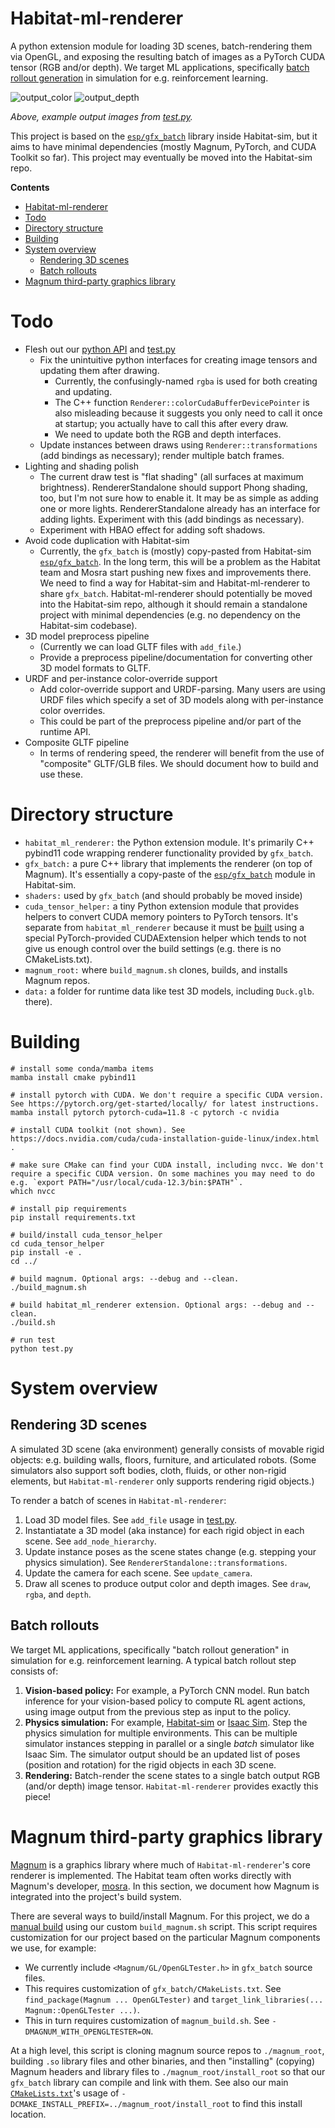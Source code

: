 # Habitat-ml-renderer

A python extension module for loading 3D scenes, batch-rendering them via OpenGL, and exposing the resulting batch of images as a PyTorch CUDA tensor (RGB and/or depth). We target ML applications, specifically [batch rollout generation](#batch-rollouts) in simulation for e.g. reinforcement learning. 

![output_color](https://github.com/eundersander/habitat-ml-renderer/assets/6557808/6fe7aa5c-8e0a-4d04-8937-67352533af0d)
![output_depth](https://github.com/eundersander/habitat-ml-renderer/assets/6557808/ef2311a9-748b-47c6-afff-b3d7c7b9ba0a)

*Above, example output images from [test.py](./test.py).*

This project is based on the [`esp/gfx_batch`](https://github.com/facebookresearch/habitat-sim/tree/main/src/esp/gfx_batch) library inside Habitat-sim, but it aims to have minimal dependencies (mostly Magnum, PyTorch, and CUDA Toolkit so far). This project may eventually be moved into the Habitat-sim repo.

**Contents**
- [Habitat-ml-renderer](#habitat-ml-renderer)
- [Todo](#todo)
- [Directory structure](#directory-structure)
- [Building](#building)
- [System overview](#system-overview)
  - [Rendering 3D scenes](#rendering-3d-scenes)
  - [Batch rollouts](#batch-rollouts)
- [Magnum third-party graphics library](#magnum-third-party-graphics-library)

# Todo
* Flesh out our [python API](./habitat_ml_renderer/habitat_ml_renderer.cpp) and [test.py](./test.py)
    * Fix the unintuitive python interfaces for creating image tensors and updating them after drawing.
        * Currently, the confusingly-named `rgba` is used for both creating and updating.
        * The C++ function `Renderer::colorCudaBufferDevicePointer` is also misleading because it suggests you only need to call it once at startup; you actually have to call this after every draw.
        * We need to update both the RGB and depth interfaces.
    * Update instances between draws using `Renderer::transformations` (add bindings as necessary); render multiple batch frames.
* Lighting and shading polish
    * The current draw test is "flat shading" (all surfaces at maximum brightness). RendererStandalone should support Phong shading, too, but I'm not sure how to enable it. It may be as simple as adding one or more lights. RendererStandalone already has an interface for adding lights. Experiment with this (add bindings as necessary).
    * Experiment with HBAO effect for adding soft shadows.
* Avoid code duplication with Habitat-sim
    * Currently, the `gfx_batch` is (mostly) copy-pasted from Habitat-sim [`esp/gfx_batch`](https://github.com/facebookresearch/habitat-sim/tree/main/src/esp/gfx_batch). In the long term, this will be a problem as the Habitat team and Mosra start pushing new fixes and improvements there. We need to find a way for Habitat-sim and Habitat-ml-renderer to share `gfx_batch`. Habitat-ml-renderer should potentially be moved into the Habitat-sim repo, although it should remain a standalone project with minimal dependencies (e.g. no dependency on the Habitat-sim codebase).
* 3D model preprocess pipeline
    * (Currently we can load GLTF files with `add_file`.)
    * Provide a preprocess pipeline/documentation for converting other 3D model formats to GLTF.
* URDF and per-instance color-override support
    * Add color-override support and URDF-parsing. Many users are using URDF files which specify a set of 3D models along with per-instance color overrides.
    * This could be part of the preprocess pipeline and/or part of the runtime API.
* Composite GLTF pipeline
    * In terms of rendering speed, the renderer will benefit from the use of "composite" GLTF/GLB files. We should document how to build and use these.

# Directory structure

* `habitat_ml_renderer:` the Python extension module. It's primarily C++ pybind11 code wrapping renderer functionality provided by `gfx_batch`.
* `gfx_batch:` a pure C++ library that implements the renderer (on top of Magnum). It's essentially a copy-paste of the [`esp/gfx_batch`](https://github.com/facebookresearch/habitat-sim/tree/main/src/esp/gfx_batch) module in Habitat-sim.
* `shaders:` used by `gfx_batch` (and should probably be moved inside)
* `cuda_tensor_helper:` a tiny Python extension module that provides helpers to convert CUDA memory pointers to PyTorch tensors. It's separate from `habitat_ml_renderer` because it must be [built](cuda_tensor_helper/setup.py) using a special PyTorch-provided CUDAExtension helper which tends to not give us enough control over the build settings (e.g. there is no CMakeLists.txt). 
* `magnum_root:` where `build_magnum.sh` clones, builds, and installs Magnum repos.
* `data:` a folder for runtime data like test 3D models, including `Duck.glb`.
there).

# Building

```
# install some conda/mamba items
mamba install cmake pybind11

# install pytorch with CUDA. We don't require a specific CUDA version. See https://pytorch.org/get-started/locally/ for latest instructions.
mamba install pytorch pytorch-cuda=11.8 -c pytorch -c nvidia

# install CUDA toolkit (not shown). See https://docs.nvidia.com/cuda/cuda-installation-guide-linux/index.html .

# make sure CMake can find your CUDA install, including nvcc. We don't require a specific CUDA version. On some machines you may need to do e.g. `export PATH="/usr/local/cuda-12.3/bin:$PATH"`.
which nvcc

# install pip requirements
pip install requirements.txt

# build/install cuda_tensor_helper
cd cuda_tensor_helper
pip install -e .
cd ../

# build magnum. Optional args: --debug and --clean.
./build_magnum.sh

# build habitat_ml_renderer extension. Optional args: --debug and --clean.
./build.sh

# run test
python test.py
```

# System overview

## Rendering 3D scenes

A simulated 3D scene (aka environment) generally consists of movable rigid objects: e.g. building walls, floors, furniture, and articulated robots. (Some simulators also support soft bodies, cloth, fluids, or other non-rigid elements, but `Habitat-ml-renderer` only supports rendering rigid objects.)

To render a batch of scenes in `Habitat-ml-renderer`:
1. Load 3D model files. See `add_file` usage in [test.py](./test.py).
2. Instantiatate a 3D model (aka instance) for each rigid object in each scene. See `add_node_hierarchy`.
3. Update instance poses as the scene states change (e.g. stepping your physics simulation). See `RendererStandalone::transformations`.
4. Update the camera for each scene. See `update_camera`.
5. Draw all scenes to produce output color and depth images. See `draw`, `rgba`, and `depth`.

## Batch rollouts

We target ML applications, specifically "batch rollout generation" in simulation for e.g. reinforcement learning. A typical batch rollout step consists of:
1. **Vision-based policy:** For example, a PyTorch CNN model. Run batch inference for your vision-based policy to compute RL agent actions, using image output from the previous step as input to the policy. 
2. **Physics simulation:** For example, [Habitat-sim](https://github.com/facebookresearch/habitat-sim) or [Isaac Sim](https://developer.nvidia.com/isaac-sim). Step the physics simulation for multiple environments. This can be multiple simulator instances stepping in parallel or a single *batch* simulator like Isaac Sim. The simulator output should be an updated list of poses (position and rotation) for the rigid objects in each 3D scene.
3. **Rendering:** Batch-render the scene states to a single batch output RGB (and/or depth) image tensor. `Habitat-ml-renderer` provides exactly this piece!

# Magnum third-party graphics library

[Magnum](https://magnum.graphics/) is a graphics library where much of `Habitat-ml-renderer`'s core renderer is implemented. The Habitat team often works directly with Magnum's developer, [mosra](https://github.com/mosra/). In this section, we document how Magnum is integrated into the project's build system.

There are several ways to build/install Magnum. For this project, we do a [manual build](https://doc.magnum.graphics/magnum/building.html#building-manual) using our custom `build_magnum.sh` script. This script requires customization for our project based on the particular Magnum components we use, for example:

* We currently include `<Magnum/GL/OpenGLTester.h>` in `gfx_batch` source files.
* This requires customization of `gfx_batch/CMakeLists.txt`. See `find_package(Magnum ... OpenGLTester)` and `target_link_libraries(... Magnum::OpenGLTester ...)`.
* This in turn requires customization of `magnum_build.sh`. See `-DMAGNUM_WITH_OPENGLTESTER=ON`.

At a high level, this script is cloning magnum source repos to `./magnum_root`, building `.so` library files and other binaries, and then "installing" (copying) Magnum headers and library files to `./magnum_root/install_root` so that our `gfx_batch` library can compile and link with them. See also our main [`CMakeLists.txt`](./CMakeLists.txt)'s usage of `-DCMAKE_INSTALL_PREFIX=../magnum_root/install_root` to find this install location.


